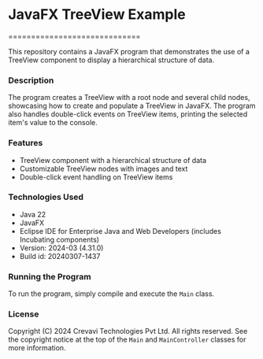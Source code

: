# JavaFX TreeView Example
=============================

This repository contains a JavaFX program that demonstrates the use of a TreeView component to display a hierarchical structure of data.

### Description

The program creates a TreeView with a root node and several child nodes, showcasing how to create and populate a TreeView in JavaFX. The program also handles double-click events on TreeView items, printing the selected item's value to the console.

### Features

* TreeView component with a hierarchical structure of data
* Customizable TreeView nodes with images and text
* Double-click event handling on TreeView items

### Technologies Used

* Java 22
* JavaFX
* Eclipse IDE for Enterprise Java and Web Developers (includes Incubating components)
* Version: 2024-03 (4.31.0)
* Build id: 20240307-1437

### Running the Program

To run the program, simply compile and execute the `Main` class.

### License

Copyright (C) 2024 Crevavi Technologies Pvt Ltd. All rights reserved. See the copyright notice at the top of the `Main` and `MainController` classes for more information.

